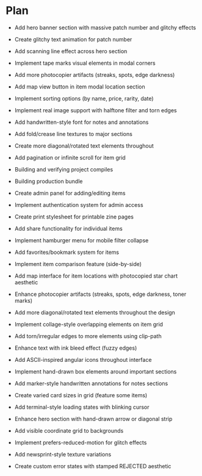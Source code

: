 # Plan

- Add hero banner section with massive patch number and glitchy effects
- Create glitchy text animation for patch number
- Add scanning line effect across hero section
- Implement tape marks visual elements in modal corners
- Add more photocopier artifacts (streaks, spots, edge darkness)
- Add map view button in item modal location section
- Implement sorting options (by name, price, rarity, date)
- Implement real image support with halftone filter and torn edges
- Add handwritten-style font for notes and annotations
- Add fold/crease line textures to major sections
- Create more diagonal/rotated text elements throughout
- Add pagination or infinite scroll for item grid
- Building and verifying project compiles
- Building production bundle
- Create admin panel for adding/editing items
- Implement authentication system for admin access
- Create print stylesheet for printable zine pages
- Add share functionality for individual items
- Implement hamburger menu for mobile filter collapse
- Add favorites/bookmark system for items
- Implement item comparison feature (side-by-side)

- Add map interface for item locations with photocopied star chart aesthetic
- Enhance photocopier artifacts (streaks, spots, edge darkness, toner marks)
- Add more diagonal/rotated text elements throughout the design
- Implement collage-style overlapping elements on item grid
- Add torn/irregular edges to more elements using clip-path
- Enhance text with ink bleed effect (fuzzy edges)
- Add ASCII-inspired angular icons throughout interface
- Implement hand-drawn box elements around important sections
- Add marker-style handwritten annotations for notes sections
- Create varied card sizes in grid (feature some items)
- Add terminal-style loading states with blinking cursor
- Enhance hero section with hand-drawn arrow or diagonal strip
- Add visible coordinate grid to backgrounds
- Implement prefers-reduced-motion for glitch effects
- Add newsprint-style texture variations
- Create custom error states with stamped REJECTED aesthetic
